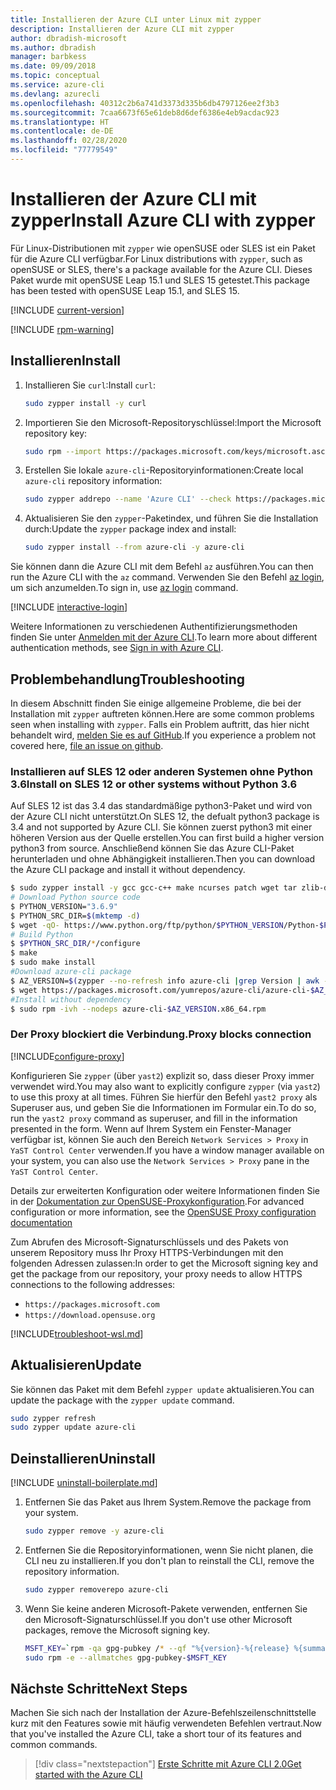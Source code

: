 ```yaml
---
title: Installieren der Azure CLI unter Linux mit zypper
description: Installieren der Azure CLI mit zypper
author: dbradish-microsoft
ms.author: dbradish
manager: barbkess
ms.date: 09/09/2018
ms.topic: conceptual
ms.service: azure-cli
ms.devlang: azurecli
ms.openlocfilehash: 40312c2b6a741d3373d335b6db4797126ee2f3b3
ms.sourcegitcommit: 7caa6673f65e61deb8d6def6386e4eb9acdac923
ms.translationtype: HT
ms.contentlocale: de-DE
ms.lasthandoff: 02/28/2020
ms.locfileid: "77779549"
---
```

# <a name="install-azure-cli-with-zypper"></a><span data-ttu-id="9c29e-103">Installieren der Azure CLI mit zypper</span><span class="sxs-lookup"><span data-stu-id="9c29e-103">Install Azure CLI with zypper</span></span>

<span data-ttu-id="9c29e-104">Für Linux-Distributionen mit `zypper` wie openSUSE oder SLES ist ein Paket für die Azure CLI verfügbar.</span><span class="sxs-lookup"><span data-stu-id="9c29e-104">For Linux distributions with `zypper`, such as openSUSE or SLES, there's a package available for the Azure CLI.</span></span> <span data-ttu-id="9c29e-105">Dieses Paket wurde mit openSUSE Leap 15.1 und SLES 15 getestet.</span><span class="sxs-lookup"><span data-stu-id="9c29e-105">This package has been tested with openSUSE Leap 15.1, and SLES 15.</span></span>

[!INCLUDE [current-version](includes/current-version.md)]

[!INCLUDE [rpm-warning](includes/rpm-warning.md)]

## <a name="install"></a><span data-ttu-id="9c29e-106">Installieren</span><span class="sxs-lookup"><span data-stu-id="9c29e-106">Install</span></span>

1. <span data-ttu-id="9c29e-107">Installieren Sie `curl`:</span><span class="sxs-lookup"><span data-stu-id="9c29e-107">Install `curl`:</span></span>

   ```bash
   sudo zypper install -y curl
   ```

2. <span data-ttu-id="9c29e-108">Importieren Sie den Microsoft-Repositoryschlüssel:</span><span class="sxs-lookup"><span data-stu-id="9c29e-108">Import the Microsoft repository key:</span></span>

   ```bash
   sudo rpm --import https://packages.microsoft.com/keys/microsoft.asc
   ```

3. <span data-ttu-id="9c29e-109">Erstellen Sie lokale `azure-cli`-Repositoryinformationen:</span><span class="sxs-lookup"><span data-stu-id="9c29e-109">Create local `azure-cli` repository information:</span></span>

   ```bash
   sudo zypper addrepo --name 'Azure CLI' --check https://packages.microsoft.com/yumrepos/azure-cli azure-cli
   ```

4. <span data-ttu-id="9c29e-110">Aktualisieren Sie den `zypper`-Paketindex, und führen Sie die Installation durch:</span><span class="sxs-lookup"><span data-stu-id="9c29e-110">Update the `zypper` package index and install:</span></span>

   ```bash
   sudo zypper install --from azure-cli -y azure-cli
   ```

<span data-ttu-id="9c29e-111">Sie können dann die Azure CLI mit dem Befehl `az` ausführen.</span><span class="sxs-lookup"><span data-stu-id="9c29e-111">You can then run the Azure CLI with the `az` command.</span></span> <span data-ttu-id="9c29e-112">Verwenden Sie den Befehl [az login](/cli/azure/reference-index#az-login), um sich anzumelden.</span><span class="sxs-lookup"><span data-stu-id="9c29e-112">To sign in, use [az login](/cli/azure/reference-index#az-login) command.</span></span>

[!INCLUDE [interactive-login](includes/interactive-login.md)]

<span data-ttu-id="9c29e-113">Weitere Informationen zu verschiedenen Authentifizierungsmethoden finden Sie unter [Anmelden mit der Azure CLI](authenticate-azure-cli.md).</span><span class="sxs-lookup"><span data-stu-id="9c29e-113">To learn more about different authentication methods, see [Sign in with Azure CLI](authenticate-azure-cli.md).</span></span>

## <a name="troubleshooting"></a><span data-ttu-id="9c29e-114">Problembehandlung</span><span class="sxs-lookup"><span data-stu-id="9c29e-114">Troubleshooting</span></span>

<span data-ttu-id="9c29e-115">In diesem Abschnitt finden Sie einige allgemeine Probleme, die bei der Installation mit `zypper` auftreten können.</span><span class="sxs-lookup"><span data-stu-id="9c29e-115">Here are some common problems seen when installing with `zypper`.</span></span> <span data-ttu-id="9c29e-116">Falls ein Problem auftritt, das hier nicht behandelt wird, [melden Sie es auf GitHub](https://github.com/Azure/azure-cli/issues).</span><span class="sxs-lookup"><span data-stu-id="9c29e-116">If you experience a problem not covered here, [file an issue on github](https://github.com/Azure/azure-cli/issues).</span></span>

### <a name="install-on-sles-12-or-other-systems-without-python-36"></a><span data-ttu-id="9c29e-117">Installieren auf SLES 12 oder anderen Systemen ohne Python 3.6</span><span class="sxs-lookup"><span data-stu-id="9c29e-117">Install on SLES 12 or other systems without Python 3.6</span></span>

<span data-ttu-id="9c29e-118">Auf SLES 12 ist das 3.4 das standardmäßige python3-Paket und wird von der Azure CLI nicht unterstützt.</span><span class="sxs-lookup"><span data-stu-id="9c29e-118">On SLES 12, the defualt python3 package is 3.4 and not supported by Azure CLI.</span></span> <span data-ttu-id="9c29e-119">Sie können zuerst python3 mit einer höheren Version aus der Quelle erstellen.</span><span class="sxs-lookup"><span data-stu-id="9c29e-119">You can first build a higher version python3 from source.</span></span> <span data-ttu-id="9c29e-120">Anschließend können Sie das Azure CLI-Paket herunterladen und ohne Abhängigkeit installieren.</span><span class="sxs-lookup"><span data-stu-id="9c29e-120">Then you can download the Azure CLI package and install it without dependency.</span></span>
```bash
$ sudo zypper install -y gcc gcc-c++ make ncurses patch wget tar zlib-devel zlib openssl-devel
# Download Python source code
$ PYTHON_VERSION="3.6.9"
$ PYTHON_SRC_DIR=$(mktemp -d)
$ wget -qO- https://www.python.org/ftp/python/$PYTHON_VERSION/Python-$PYTHON_VERSION.tgz | tar -xz -C "$PYTHON_SRC_DIR"
# Build Python
$ $PYTHON_SRC_DIR/*/configure
$ make
$ sudo make install
#Download azure-cli package 
$ AZ_VERSION=$(zypper --no-refresh info azure-cli |grep Version | awk -F': ' '{print $2}' | awk '{$1=$1;print}')
$ wget https://packages.microsoft.com/yumrepos/azure-cli/azure-cli-$AZ_VERSION.x86_64.rpm
#Install without dependency
$ sudo rpm -ivh --nodeps azure-cli-$AZ_VERSION.x86_64.rpm
```

### <a name="proxy-blocks-connection"></a><span data-ttu-id="9c29e-121">Der Proxy blockiert die Verbindung.</span><span class="sxs-lookup"><span data-stu-id="9c29e-121">Proxy blocks connection</span></span>

[!INCLUDE[configure-proxy](includes/configure-proxy.md)]

<span data-ttu-id="9c29e-122">Konfigurieren Sie `zypper` (über `yast2`) explizit so, dass dieser Proxy immer verwendet wird.</span><span class="sxs-lookup"><span data-stu-id="9c29e-122">You may also want to explicitly configure `zypper` (via `yast2`) to use this proxy at all times.</span></span> <span data-ttu-id="9c29e-123">Führen Sie hierfür den Befehl `yast2 proxy` als Superuser aus, und geben Sie die Informationen im Formular ein.</span><span class="sxs-lookup"><span data-stu-id="9c29e-123">To do so, run the `yast2 proxy` command as superuser, and fill in the information presented in the form.</span></span> <span data-ttu-id="9c29e-124">Wenn auf Ihrem System ein Fenster-Manager verfügbar ist, können Sie auch den Bereich `Network Services > Proxy` in `YaST Control Center` verwenden.</span><span class="sxs-lookup"><span data-stu-id="9c29e-124">If you have a window manager available on your system, you can also use the `Network Services > Proxy` pane in the `YaST Control Center`.</span></span>

<span data-ttu-id="9c29e-125">Details zur erweiterten Konfiguration oder weitere Informationen finden Sie in der [Dokumentation zur OpenSUSE-Proxykonfiguration](https://www.suse.com/documentation/slms1/book_slms/data/sec_wy_config_updates_proxy.html).</span><span class="sxs-lookup"><span data-stu-id="9c29e-125">For advanced configuration or more information, see the [OpenSUSE Proxy configuration documentation](https://www.suse.com/documentation/slms1/book_slms/data/sec_wy_config_updates_proxy.html)</span></span>

<span data-ttu-id="9c29e-126">Zum Abrufen des Microsoft-Signaturschlüssels und des Pakets von unserem Repository muss Ihr Proxy HTTPS-Verbindungen mit den folgenden Adressen zulassen:</span><span class="sxs-lookup"><span data-stu-id="9c29e-126">In order to get the Microsoft signing key and get the package from our repository, your proxy needs to allow HTTPS connections to the following addresses:</span></span>

* `https://packages.microsoft.com`
* `https://download.opensuse.org`

[!INCLUDE[troubleshoot-wsl.md](includes/troubleshoot-wsl.md)]

## <a name="update"></a><span data-ttu-id="9c29e-127">Aktualisieren</span><span class="sxs-lookup"><span data-stu-id="9c29e-127">Update</span></span>

<span data-ttu-id="9c29e-128">Sie können das Paket mit dem Befehl `zypper update` aktualisieren.</span><span class="sxs-lookup"><span data-stu-id="9c29e-128">You can update the package with the `zypper update` command.</span></span>

```bash
sudo zypper refresh
sudo zypper update azure-cli
```

## <a name="uninstall"></a><span data-ttu-id="9c29e-129">Deinstallieren</span><span class="sxs-lookup"><span data-stu-id="9c29e-129">Uninstall</span></span>

[!INCLUDE [uninstall-boilerplate.md](includes/uninstall-boilerplate.md)]

1. <span data-ttu-id="9c29e-130">Entfernen Sie das Paket aus Ihrem System.</span><span class="sxs-lookup"><span data-stu-id="9c29e-130">Remove the package from your system.</span></span>

    ```bash
    sudo zypper remove -y azure-cli
    ```

2. <span data-ttu-id="9c29e-131">Entfernen Sie die Repositoryinformationen, wenn Sie nicht planen, die CLI neu zu installieren.</span><span class="sxs-lookup"><span data-stu-id="9c29e-131">If you don't plan to reinstall the CLI, remove the repository information.</span></span>

   ```bash
   sudo zypper removerepo azure-cli
   ```

3. <span data-ttu-id="9c29e-132">Wenn Sie keine anderen Microsoft-Pakete verwenden, entfernen Sie den Microsoft-Signaturschlüssel.</span><span class="sxs-lookup"><span data-stu-id="9c29e-132">If you don't use other Microsoft packages, remove the Microsoft signing key.</span></span>

   ```bash
   MSFT_KEY=`rpm -qa gpg-pubkey /* --qf "%{version}-%{release} %{summary}\n" | grep Microsoft | awk '{print $1}'`
   sudo rpm -e --allmatches gpg-pubkey-$MSFT_KEY
   ```

## <a name="next-steps"></a><span data-ttu-id="9c29e-133">Nächste Schritte</span><span class="sxs-lookup"><span data-stu-id="9c29e-133">Next Steps</span></span>

<span data-ttu-id="9c29e-134">Machen Sie sich nach der Installation der Azure-Befehlszeilenschnittstelle kurz mit den Features sowie mit häufig verwendeten Befehlen vertraut.</span><span class="sxs-lookup"><span data-stu-id="9c29e-134">Now that you've installed the Azure CLI, take a short tour of its features and common commands.</span></span>

> [!div class="nextstepaction"]
> [<span data-ttu-id="9c29e-135">Erste Schritte mit Azure CLI 2.0</span><span class="sxs-lookup"><span data-stu-id="9c29e-135">Get started with the Azure CLI</span></span>](get-started-with-azure-cli.md)
